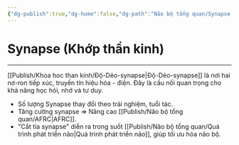 ```yaml
---
{"dg-publish":true,"dg-home":false,"dg-path":"Não bộ tổng quan/Synapse.md","permalink":"/nao-bo-tong-quan/synapse/","dgPassFrontmatter":true,"updated":"2025-01-12T15:20:15.259+07:00"}
---
```


# Synapse (Khớp thần kinh)
---


[[Publish/Khoa hoc than kinh/Độ-Dẻo-synapse\|Độ-Dẻo-synapse]] là nơi hai nơ-ron tiếp xúc, truyền tín hiệu hóa - điện. Đây là cầu nối quan trọng cho khả năng học hỏi, nhớ và tư duy.

- Số lượng Synapse thay đổi theo trải nghiệm, tuổi tác.
- Tăng cường synapse ⇒ Nâng cao [[Publish/Não bộ tổng quan/AFRC\|AFRC]].
- "Cắt tỉa synapse" diễn ra trong suốt [[Publish/Não bộ tổng quan/Quá trình phát triển não\|Quá trình phát triển não]], giúp tối ưu hóa não bộ.

